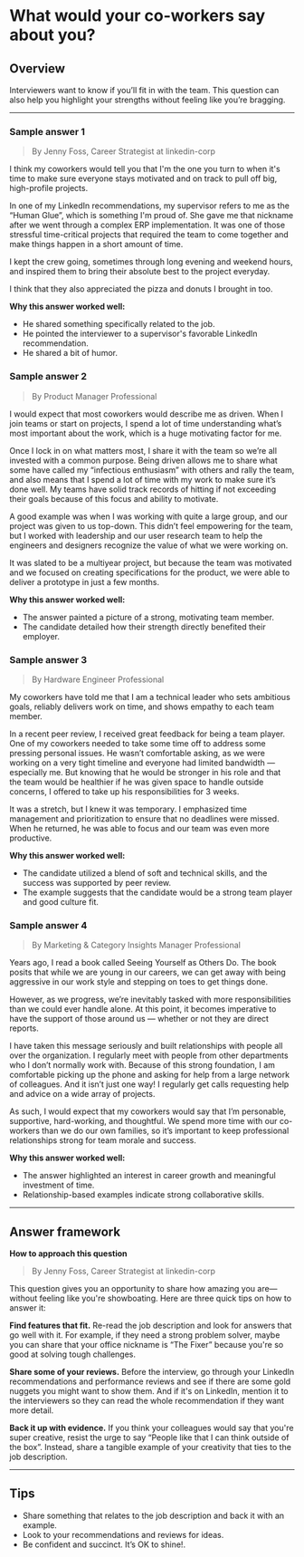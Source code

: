 # What would your co-workers say about you?

## Overview
Interviewers want to know if you’ll fit in with the team. This question can also help you highlight your strengths without feeling like you’re bragging.

---

### Sample answer 1
> By Jenny Foss, Career Strategist at linkedin-corp

I think my coworkers would tell you that I'm the one you turn to when it's time to make sure everyone stays motivated and on track to pull off big, high-profile projects.

In one of my LinkedIn recommendations, my supervisor refers to me as the “Human Glue”, which is something I'm proud of. She gave me that nickname after we went through a complex ERP implementation. It was one of those stressful time-critical projects that required the team to come together and make things happen in a short amount of time.

I kept the crew going, sometimes through long evening and weekend hours, and inspired them to bring their absolute best to the project everyday.

I think that they also appreciated the pizza and donuts I brought in too.

**Why this answer worked well:**

* He shared something specifically related to the job.
* He pointed the interviewer to a supervisor's favorable LinkedIn recommendation.
* He shared a bit of humor.

### Sample answer 2
> By Product Manager Professional

I would expect that most coworkers would describe me as driven. When I join teams or start on projects, I spend a lot of time understanding what’s most important about the work, which is a huge motivating factor for me.

Once I lock in on what matters most, I share it with the team so we’re all invested with a common purpose. Being driven allows me to share what some have called my “infectious enthusiasm” with others and rally the team, and also means that I spend a lot of time with my work to make sure it’s done well. My teams have solid track records of hitting if not exceeding their goals because of this focus and ability to motivate.

A good example was when I was working with quite a large group, and our project was given to us top-down. This didn’t feel empowering for the team, but I worked with leadership and our user research team to help the engineers and designers recognize the value of what we were working on.

It was slated to be a multiyear project, but because the team was motivated and we focused on creating specifications for the product, we were able to deliver a prototype in just a few months.

**Why this answer worked well:**

* The answer painted a picture of a strong, motivating team member.
* The candidate detailed how their strength directly benefited their employer.

### Sample answer 3
> By Hardware Engineer Professional

My coworkers have told me that I am a technical leader who sets ambitious goals, reliably delivers work on time, and shows empathy to each team member.

In a recent peer review, I received great feedback for being a team player. One of my coworkers needed to take some time off to address some pressing personal issues. He wasn’t comfortable asking, as we were working on a very tight timeline and everyone had limited bandwidth — especially me. But knowing that he would be stronger in his role and that the team would be healthier if he was given space to handle outside concerns, I offered to take up his responsibilities for 3 weeks.

It was a stretch, but I knew it was temporary. I emphasized time management and prioritization to ensure that no deadlines were missed. When he returned, he was able to focus and our team was even more productive.

**Why this answer worked well:**

* The candidate utilized a blend of soft and technical skills, and the success was supported by peer review.
* The example suggests that the candidate would be a strong team player and good culture fit.

### Sample answer 4
> By Marketing & Category Insights Manager Professional

Years ago, I read a book called Seeing Yourself as Others Do. The book posits that while we are young in our careers, we can get away with being aggressive in our work style and stepping on toes to get things done.

However, as we progress, we’re inevitably tasked with more responsibilities than we could ever handle alone. At this point, it becomes imperative to have the support of those around us — whether or not they are direct reports.

I have taken this message seriously and built relationships with people all over the organization. I regularly meet with people from other departments who I don’t normally work with. Because of this strong foundation, I am comfortable picking up the phone and asking for help from a large network of colleagues. And it isn’t just one way! I regularly get calls requesting help and advice on a wide array of projects.

As such, I would expect that my coworkers would say that I’m personable, supportive, hard-working, and thoughtful. We spend more time with our co-workers than we do our own families, so it’s important to keep professional relationships strong for team morale and success.

**Why this answer worked well:**

* The answer highlighted an interest in career growth and meaningful investment of time.
* Relationship-based examples indicate strong collaborative skills.

---

## Answer framework

**How to approach this question**

> By Jenny Foss, Career Strategist at linkedin-corp

This question gives you an opportunity to share how amazing you are—without feeling like you're showboating. Here are three quick tips on how to answer it:

**Find features that fit.** Re-read the job description and look for answers that go well with it. For example, if they need a strong problem solver, maybe you can share that your office nickname is “The Fixer” because you're so good at solving tough challenges.

**Share some of your reviews.** Before the interview, go through your LinkedIn recommendations and performance reviews and see if there are some gold nuggets you might want to show them. And if it's on LinkedIn, mention it to the interviewers so they can read the whole recommendation if they want more detail.

**Back it up with evidence.** If you think your colleagues would say that you're super creative, resist the urge to say “People like that I can think outside of the box”. Instead, share a tangible example of your creativity that ties to the job description.

---

## Tips

* Share something that relates to the job description and back it with an example.
* Look to your recommendations and reviews for ideas.
* Be confident and succinct. It’s OK to shine!.
